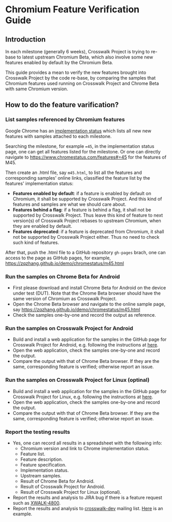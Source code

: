 # Chromium Feature Verification Guide

## Introduction

In each milestone (generally 6 weeks), Crosswalk Project is trying to re-base
to latest upstream Chromium Beta, which also involve some new features enabled
by default by the Chromium Beta.

This guide provides a mean to verify the new features brought into Crosswalk
Project by the code re-base, by comparing the samples that Chromium features
used running on Crosswalk Project and Chrome Beta with same Chromium version.

## How to do the feature varification?

### List samples referenced by Chromium features

Google Chrome has an [implementation status](https://www.chromestatus.com/)
which lists all new new features with samples attached to each milestone.

Searching the milestone, for example `=45`, in the implementation status page,
one can get all features listed for the milestone. Or one can directly
navigate to https://www.chromestatus.com/features#=45 for the features of M45.

Then create an .html file, say `m45.html`, to list all the features and
corresponding samples' online links, classified the feature list by the
features' implementation status:

- **Features enabled by default**: if a feature is enabled by default on
  Chromium, it shall be supported by Crosswalk Project. And this kind of
  features and samples are what we should care about.
- **Features behind a flag**: if a feature is behind a flag, it shall not be
  supported by Crosswalk Project. Thus leave this kind of feature to next
  version(s) of Crosswalk Project rebases to upstream Chromium, when they are
  enabled by default.
- **Features deprecated**: if a feature is deprecated from Chromium, it shall
  not be supported by Crosswalk Project either. Thus no need to check such kind
  of features.

After that, push the .html file to a GitHub repository `gh-pages` brach, one
can access to the page as GitHub pages, for example,
https://zqzhang.github.io/demo/chromestatus/m45.html

### Run the samples on Chrome Beta for Android

- First please download and install Chrome Beta for Android on the device under
  test (DUT). Note that the Chrome Beta browser should have the same version of
  Chromium as Crosswalk Project.
- Open the Chrome Beta browser and navigate to the online sample page, say
  https://zqzhang.github.io/demo/chromestatus/m45.html
- Check the samples one-by-one and record the output as reference.

### Run the samples on Crosswalk Project for Android

- Build and install a web application for the samples in the GitHub page for
  Crosswalk Project for Android, e.g. following the instructions at
  [here](https://github.com/zqzhang/demo#demos-on-android).
- Open the web application, check the samples one-by-one and record the output.
- Compare the output with that of Chrome Beta browser. If they are the same,
  corresponding feature is verified; otherwise report an issue.

### Run the samples on Crosswalk Project for Linux (optinal)

- Build and install a web application for the samples in the GitHub page for
  Crosswalk Project for Linux, e.g. following the instructions at
  [here](https://github.com/zqzhang/demo#demos-on-linux).
- Open the web application, check the samples one-by-one and record the output.
- Compare the output with that of Chrome Beta browser. If they are the same,
  corresponding feature is verified; otherwise report an issue.

### Report the testing results

- Yes, one can record all results in a spreadsheet with the following info:
  - Chromium version and link to Chrome implementation status.
  - Feature list.
  - Feature description.
  - Feature specification.
  - Implementation status.
  - Upstream samples.
  - Result of Chrome Beta for Android.
  - Result of Crosswalk Project for Android.
  - Result of Crosswalk Project for Linux (optional).
- Report the results and analysis to JIRA bug if there is a feature request
  such as [XWALK-4800](https://crosswalk-project.org/jira/browse/XWALK-4800).
- Report the results and analysis to
  [crosswalk-dev](https://lists.crosswalk-project.org/mailman/listinfo/crosswalk-dev)
  mailing list.
  [Here](https://lists.crosswalk-project.org/pipermail/crosswalk-dev/2015-September/003101.html)
  is an example.